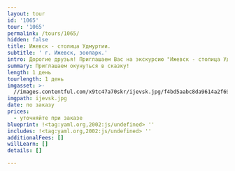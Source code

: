 ```yaml
---
layout: tour
id: '1065'
tour: '1065'
permalink: /tours/1065/
hidden: false
title: Ижевск - столица Удмуртии.
subtitle: ' г. Ижевск, зоопарк.'
intro: Дорогие друзья! Приглашаем Вас на экскурсию "Ижевск - столица Удмуртии".
summary: Приглашаем окунуться в сказку!
length: 1 день
tourlength: 1 день
imgasset: >-
  //images.contentful.com/x9tc47a70skr/ijevsk.jpg/f4bd5aabc8da9614a2f69b15b5fa66f4/ijevsk.jpg
imgpath: ijevsk.jpg
date: по заказу
prices:
  - уточняйте при заказе
blueprint: !<tag:yaml.org,2002:js/undefined> ''
includes: !<tag:yaml.org,2002:js/undefined> ''
additionalFees: []
willLearn: []
details: []

---
```


